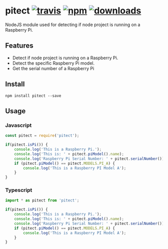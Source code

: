 # pitect [![travis][travis-image]][travis-url] [![npm][npm-image]][npm-url] [![downloads][downloads-image]][downloads-url]

[travis-image]: https://img.shields.io/travis/NicholasMata/pitect/master.svg
[travis-url]: https://travis-ci.org/NicholasMata/pitect
[npm-image]: https://img.shields.io/npm/v/pitect.svg
[npm-url]: https://npmjs.org/package/pitect
[downloads-image]: https://img.shields.io/npm/dm/pitect.svg
[downloads-url]: https://npmjs.org/package/pitect

NodeJS module used for detecting if node project is running on a Raspberry Pi.

## Features

- Detect if node project is running on a Raspberry Pi.
- Detect the specific Raspberry Pi model.
- Get the serial number of a Raspberry Pi

## Install

`npm install pitect --save`

## Usage

### Javascript

```js
const pitect = require('pitect');

if(pitect.isPi()) {
    console.log('This is a Raspberry Pi.');
    console.log('This is: ' + pitect.piModel().name);
    console.log('Raspberry Pi Serial Number: ' + pitect.serialNumber());
    if (pitect.piModel() == pitect.MODELS.PI_A) {
        console.log('This is a Raspberry PI Model A');
    }
}
```

### Typescript

```typescript
import * as pitect from 'pitect';

if(pitect.isPi()) {
    console.log('This is a Raspberry Pi.');
    console.log('This is: ' + pitect.piModel().name);
    console.log('Raspberry Pi Serial Number: ' + pitect.serialNumber());
    if (pitect.piModel() == pitect.MODELS.PI_A) {
        console.log('This is a Raspberry PI Model A');
    }
}
```
